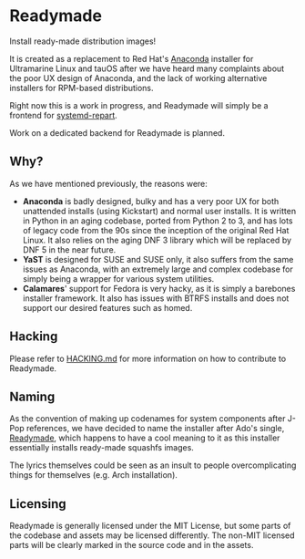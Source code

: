 # Readymade

Install ready-made distribution images!

It is created as a replacement to Red Hat's [Anaconda](https://github.com/rhinstaller/anaconda) installer for Ultramarine Linux and tauOS after we have heard many complaints about the poor UX design of Anaconda, and the lack of working alternative installers for RPM-based distributions.

Right now this is a work in progress, and Readymade will simply be a frontend for [systemd-repart](https://www.freedesktop.org/software/systemd/man/249/systemd-repart.html).

Work on a dedicated backend for Readymade is planned.

## Why?

As we have mentioned previously, the reasons were:

- **Anaconda** is badly designed, bulky and has a very poor UX for both unattended installs (using Kickstart) and normal user installs. It is written in Python in an aging codebase, ported from Python 2 to 3, and has lots of legacy code from the 90s since the inception of the original Red Hat Linux. It also relies on the aging DNF 3 library which will be replaced by DNF 5 in the near future.
- **YaST** is designed for SUSE and SUSE only, it also suffers from the same issues as Anaconda, with an extremely large and complex codebase for simply being a wrapper for various system utilities.
- **Calamares**' support for Fedora is very hacky, as it is simply a barebones installer framework. It also has issues with BTRFS installs and does not support our desired features such as homed.

## Hacking

Please refer to [HACKING.md](HACKING.md) for more information on how to contribute to Readymade.

## Naming

As the convention of making up codenames for system components after J-Pop references, we have decided to name the installer after Ado's single, [Readymade](https://youtu.be/jg09lNupc1s), which happens to have a cool meaning to it as this installer essentially installs ready-made squashfs images.

The lyrics themselves could be seen as an insult to people overcomplicating things for themselves (e.g. Arch installation).

## Licensing

Readymade is generally licensed under the MIT License, but some parts of the codebase and assets may be licensed differently. The non-MIT licensed parts will be clearly marked in the source code and in the assets.
